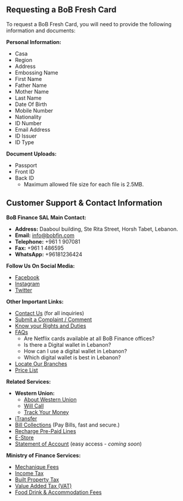 ## Requesting a BoB Fresh Card

To request a BoB Fresh Card, you will need to provide the following information and documents:

**Personal Information:**
*   Casa
*   Region
*   Address
*   Embossing Name
*   First Name
*   Father Name
*   Mother Name
*   Last Name
*   Date Of Birth
*   Mobile Number
*   Nationality
*   ID Number
*   Email Address
*   ID Issuer
*   ID Type

**Document Uploads:**
*   Passport
*   Front ID
*   Back ID
    *   Maximum allowed file size for each file is 2.5MB.

## Customer Support & Contact Information

**BoB Finance SAL Main Contact:**
*   **Address:** Daaboul building, Ste Rita Street, Horsh Tabet, Lebanon.
*   **Email:** info@bobfin.com
*   **Telephone:** +961 1 907081
*   **Fax:** +961 1 486595
*   **WhatsApp:** +96181236424

**Follow Us On Social Media:**
*   [Facebook](https://www.facebook.com/BobFinanceSal)
*   [Instagram](https://www.instagram.com/BoB_Finance)
*   [Twitter](https://twitter.com/BoBFinance2)

**Other Important Links:**
*   [Contact Us](https://www.bob-finance.com/Inside/InsidePages/ContactUs) (for all inquiries)
*   [Submit a Complaint / Comment](https://www.bob-finance.com/CustomerProtection/ComplaintAndCommentView)
*   [Know your Rights and Duties](https://www.bob-finance.com/Inside/RightsAndDuties)
*   [FAQs](https://www.bob-finance.com/Inside/FAQ)
    *   Are Netflix cards available at all BoB Finance offices?
    *   Is there a Digital wallet in Lebanon?
    *   How can I use a digital wallet in Lebanon?
    *   Which digital wallet is best in Lebanon?
*   [Locate Our Branches](https://www.bob-finance.com/Inside/Subagents)
*   [Price List](https://www.bob-finance.com/Home/BuildPriceList/)

**Related Services:**
*   **Western Union:**
    *   [About Western Union](https://www.bob-finance.com/Inside/InsidePages/AboutWesternUnion)
    *   [Will Call](https://www.bob-finance.com/Inside/InsidePages/WillCall)
    *   [Track Your Money](http://www.wu.com/LB/en/track-transfer.html)
*   [iTransfer](https://www.bob-finance.com/Inside/InsidePages/ITransfer)
*   [Bill Collections](https://www.bob-finance.com/Inside/InsidePages/BillCollections) (Pay Bills, fast and secure.)
*   [Recharge Pre-Paid Lines](https://www.bob-finance.com/Inside/InsidePages/RechargePrepaidLines)
*   [E-Store](https://www.bob-finance.com/Inside/InsidePages/Estore)
*   [Statement of Account](https://www.bob-finance.com/Inside/ComingSoon) (easy access - *coming soon*)

**Ministry of Finance Services:**
*   [Mechanique Fees](https://www.bob-finance.com/Inside/InsidePages/MecaniqueFees)
*   [Income Tax](https://www.bob-finance.com/Inside/InsidePages/IncomeTax)
*   [Built Property Tax](https://www.bob-finance.com/Inside/InsidePages/BuiltPropertyTax)
*   [Value Added Tax (VAT)](https://www.bob-finance.com/Inside/InsidePages/ValueAddedTax(VAT))
*   [Food Drink & Accommodation Fees](https://www.bob-finance.com/Inside/InsidePages/FoodDrinkAccommodationFees)